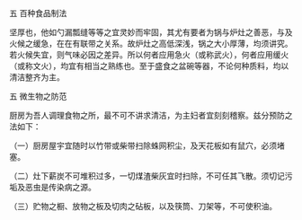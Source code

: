 五 百种食品制法

坚厚也，他如勺漏瓢缝等等之宜灵妙而牢固，其尤有要者为锅与炉灶之善恶，与及火候之缓急，在在有联带之关系。故炉灶之高低深浅，锅之大小厚薄，均须讲究。若火候失宜，则气味必因之差异。所以何者应用急火（或称武火），何者应用缓火（或称文火），均宜有相当之熟练也。至于盛食之盆碗等器，不论何种质料，均以清洁整齐为主。

五 微生物之防范

厨房为吾人调理食物之所，最不可不讲求清洁，为主妇者宜刻刻稽察。兹分预防之法如下：

（一）厨房屋宇宜随时以竹带或柴带扫除蛛网积尘，及天花板如有鼠穴，必须堵塞。

（二）灶下薪炭不可堆积过多，一切煤渣柴灰宜时扫除，不可任其飞散。须切记污垢及恶虫是传染病之源。

（三）贮物之橱、放物之板及切肉之砧板，以及筷筒、刀架等，不可使积油。